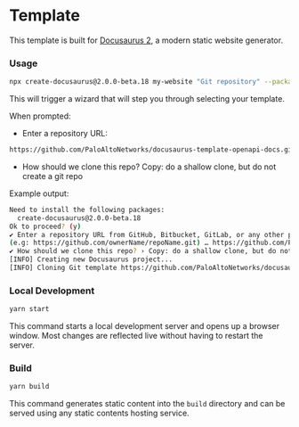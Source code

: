 # Template

This template is built for [Docusaurus 2](https://docusaurus.io/), a modern static website generator.

### Usage

```bash
npx create-docusaurus@2.0.0-beta.18 my-website "Git repository" --package-manager yarn
```

This will trigger a wizard that will step you through selecting your template.

When prompted:
* Enter a repository URL:
```bash
https://github.com/PaloAltoNetworks/docusaurus-template-openapi-docs.git
```
* How should we clone this repo? Copy: do a shallow clone, but do not create a git repo

Example output:

```bash
Need to install the following packages:
  create-docusaurus@2.0.0-beta.18
Ok to proceed? (y) 
✔ Enter a repository URL from GitHub, Bitbucket, GitLab, or any other public repo.
(e.g: https://github.com/ownerName/repoName.git) … https://github.com/PaloAltoNetworks/docusaurus-template-openapi-docs.git
✔ How should we clone this repo? › Copy: do a shallow clone, but do not create a git repo
[INFO] Creating new Docusaurus project...
[INFO] Cloning Git template https://github.com/PaloAltoNetworks/docusaurus-template-openapi-docs.git...

```

### Local Development

```bash
yarn start
```

This command starts a local development server and opens up a browser window. Most changes are reflected live without having to restart the server.

### Build

```bash
yarn build
```

This command generates static content into the `build` directory and can be served using any static contents hosting service.
